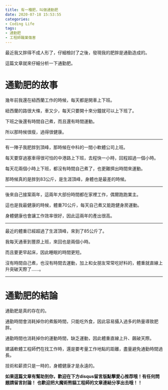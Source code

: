 ```yaml
---
title: 有一種肥，叫做通勤肥
date: 2020-07-18 15:53:55
categories:
- Coding Life
tags:
- 通勤肥
- 工程師職業傷害
---
```


最近我又胖得不成人形了，仔細檢討了之後，發現我的肥胖是通勤造成的。

這篇文章就來仔細分析一下通勤肥。

<!-- more -->
# 通勤肥的故事

幾年前我還在紐西蘭工作的時候，每天都是開車上下班。

紐西蘭的路很大條，車又少，每天只要開十來分鐘就可以上下班了。

下班之後還有時間自己煮，而且還有時間運動。

所以那時候很瘦，過得很健康。

---

有一陣子我肥胖到頂峰，那時候在中科的一間小軟體公司上班。

每天要穿過塞車得很可怕的中港路上下班，去程快一小時，回程超過一個小時。

每天花兩個小時上下班，都沒有時間自己煮了，也更難擠出時間來運動。

那時候真的是胖到83公斤，是生涯頂峰，身體也是最差的時候。

---

後來自己接案兩年，這兩年大部份時間都在家裡工作，偶爾跑跑業主。

這也是我最健康的時候，體重70公斤，每天自己煮又能跑健身房運動。

身體健康也會讓工作效率很好，因此這兩年的產出很高。

---

最近的體重已經超過了生涯頂峰，來到了85公斤了。

我每天通車到豐原上班，來回也是兩個小時。

而且要更早起床，因此睡眠的時間更短。

沒有時間自己煮，也沒有時間去運動，加上和女朋友常常吃好料的，體重就直線上升突破天際了……。

---

# 通勤肥的結論

通勤肥是真的存在的。

通勤時間會消耗掉你的煮飯時間，只能吃外食，因此容易攝入過多的熱量導致肥胖。

通勤時間也消耗掉你的運動時間，缺乏運動，因此體重直線上升、飆破天際。

建議軟體工程師們在找工作時，還是要考量工作地點的距離，盡量避免通勤時間過長。

技術和薪資只是一時的，身體健康才是永遠的。


**如果這篇文章有幫助到你，歡迎在下方disqus留言版點擊愛心推荐哦！有任何問題請留言討論！**
**也歡迎把大魔術熊貓工程師的文章連結分享出去哦！！**